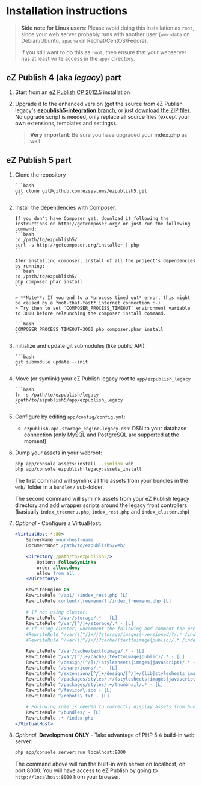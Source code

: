 # Installation instructions

> **Side note for Linux users**: Please avoid doing this installation as `root`, since your web server probably runs with another user 
(`www-data` on Debian/Ubuntu, `apache` on Redhat/CentOS/Fedora).
> 
> If you still want to do this as `root`, then ensure that your webserver has at least write access in the `app/` directory.

## eZ Publish 4 (aka *legacy*) part
1. Start from an [eZ Publish CP 2012.5](http://share.ez.no/downloads/downloads/ez-publish-community-project-2012.5) installation

2. Upgrade it to the enhanced version 
   (get the source from eZ Publish legacy's [**ezpublish5-integration** branch](https://github.com/ezsystems/ezpublish/tree/ezpublish5-integration), 
   or just [download the ZIP file](https://github.com/ezsystems/ezpublish/zipball/ezpublish5-integration)). 
   No upgrade script is needed, only replace all source files (except your own extensions, templates and settings).

   > **Very important**: Be sure you have upgraded your **index.php** as well

## eZ Publish 5 part
1. Clone the repository

       ```bash
       git clone git@github.com:ezsystems/ezpublish5.git
       ```
2. Install the dependencies with [Composer](http://getcomposer.org).

       If you don't have Composer yet, download it following the instructions on http://getcomposer.org/ or just run the following command:
       ```bash
       cd /path/to/ezpublish5/
       curl -s http://getcomposer.org/installer | php
       ```

       Afer installing composer, install of all the project's dependencies by running:
       ```bash
       cd /path/to/ezpublish5/
       php composer.phar install
       ```
       
       > **Note**: If you end to a *process timed out* error, this might be caused by a *not-that-fast* internet connection :-).
       > Try then to set `COMPOSER_PROCESS_TIMEOUT` environment variable to 3000 before relaunching the composer install command.
       
       ```bash
       COMPOSER_PROCESS_TIMEOUT=3000 php composer.phar install
       ```
3. Initialize and update git submodules (like public API):

       ```bash
       git submodule update --init
       ```
4. Move (or symlink) your eZ Publish legacy root to `app/ezpublish_legacy`

       ```bash
       ln -s /path/to/ezpublish/legacy /path/to/ezpublish5/app/ezpublish_legacy
       ```

5. Configure by editing `app/config/config.yml`:
    * `ezpublish.api.storage_engine.legacy.dsn`: DSN to your database connection (only MySQL and PostgreSQL are supported at the moment)

6. Dump your assets in your webroot:

    ```bash
    php app/console assets:install --symlink web
    php app/console ezpublish:legacy:assets_install
    ```
    The first command will symlink all the assets from your bundles in the `web/` folder in a `bundles/` sub-folder.

    The second command will symlink assets from your eZ Publish legacy directory and add wrapper scripts around the legacy front controllers
    (basically `index_treemenu.php`, `index_rest.php` and `index_cluster.php`)

7. *Optional* - Configure a VirtualHost:

    ```apache
    <VirtualHost *:80>
        ServerName your-host-name
        DocumentRoot /path/to/ezpublish5/web/

        <Directory /path/to/ezpublish5/>
            Options FollowSymLinks
            order allow,deny
            allow from all
        </Directory>

        RewriteEngine On
        RewriteRule ^/api/ /index_rest.php [L]
        RewriteRule content/treemenu/? /index_treemenu.php [L]
        
        # If not using cluster:
        RewriteRule ^/var/storage/.* - [L]
        RewriteRule ^/var/[^/]+/storage/.* - [L]
        # If using cluster, uncomment the following and comment the previous ones
        #RewriteRule ^/var/([^/]+/)?storage/images(-versioned)?/.* /index_cluster.php [L]
        #RewriteRule ^/var/([^/]+/)?cache/(texttoimage|public)/.* /index_cluster.php [L]

        RewriteRule ^/var/cache/texttoimage/.* - [L]
        RewriteRule ^/var/[^/]+/cache/(texttoimage|public)/.* - [L]
        RewriteRule ^/design/[^/]+/(stylesheets|images|javascript)/.* - [L]
        RewriteRule ^/share/icons/.* - [L]
        RewriteRule ^/extension/[^/]+/design/[^/]+/(lib|stylesheets|images|javascripts?)/.* - [L]
        RewriteRule ^/packages/styles/.+/(stylesheets|images|javascript)/[^/]+/.* - [L]
        RewriteRule ^/packages/styles/.+/thumbnail/.* - [L]
        RewriteRule ^/favicon\.ico - [L]
        RewriteRule ^/robots\.txt - [L]

        # Following rule is needed to correctly display assets from bundles
        RewriteRule ^/bundles/ - [L]
        RewriteRule .* /index.php
    </VirtualHost>
    ```
7. *Optional*, **Development ONLY** - Take advantage of PHP 5.4 build-in web server:

    ```bash
    php app/console server:run localhost:8000
    ```
    The command above will run the built-in web server on localhost, on port 8000.
    You will have access to eZ Publish by going to `http://localhost:8000` from your browser.
